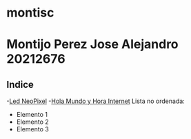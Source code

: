 
# montisc
# Montijo Perez Jose Alejandro 20212676

## Indice

-[Led NeoPixel](Neopixel.md)
-[Hola Mundo y Hora Internet](PracticaMundo.md)
Lista no ordenada:
- Elemento 1
- Elemento 2
- Elemento 3

